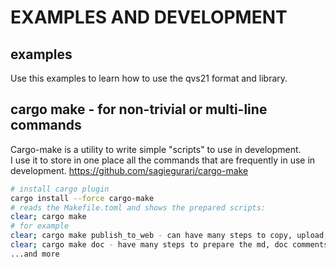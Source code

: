 # EXAMPLES AND DEVELOPMENT

## examples

Use this examples to learn how to use the qvs21 format and library.  

[//]: # (auto_md_to_doc_comments segment start A)

## cargo make - for non-trivial or multi-line commands

Cargo-make is a utility to write simple "scripts" to use in development.  
I use it to store in one place all the commands that are frequently in use in development.  <https://github.com/sagiegurari/cargo-make>

```bash
# install cargo plugin
cargo install --force cargo-make
# reads the Makefile.toml and shows the prepared scripts:
clear; cargo make
# for example
clear; cargo make publish_to_web - can have many steps to copy, upload, tag, stop/start server  
clear; cargo make doc - have many steps to prepare the md, doc comments and finally generate the documentation
...and more
```
